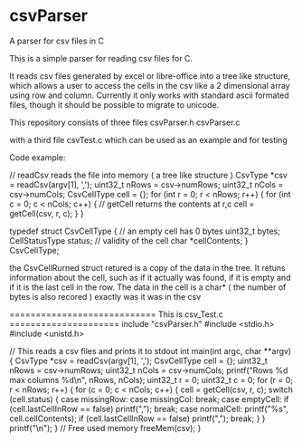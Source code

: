 # csvParser
A parser for csv files in C

This is a simple parser for reading csv files for C.

It reads csv files generated by excel or libre-office into a tree like structure,
which allows a user to access the cells in the csv like a 2 dimensional array
using row and column. Currently it only works with standard ascii formated files,
though it should be possible to migrate to unicode.

This repository consists of three files
csvParser.h
csvParser.c

with a third file csvTest.c which can be used as an example and for testing

Code example:

// readCsv reads the file into memory ( a tree like structure )
CsvType *csv = readCsv(argv[1], ',');
uint32_t nRows = csv->numRows;
uint32_t nCols = csv->numCols;
CsvCellType cell = {};
for (int r = 0; r < nRows; r++) {
  for (int c = 0; c < nCols; c++) {
    // getCell returns the contents at r,c 
    cell = getCell(csv, r, c);
  }
}

typedef struct CsvCellType
{
  // an empty cell has 0 bytes
  uint32_t bytes; 
  CellStatusType status; // validity of the cell
  char *cellContents;
} CsvCellType;


the CsvCellRurned struct retured is a copy of the data in the tree.
It retuns information about the cell, such as if it actually was found, 
if it is empty and if it is the last cell in the row.
The data in the cell is a char* ( the number of bytes is also recored )
exactly was it was in the csv

============================ This is csv_Test.c =====================
include "csvParser.h"
#include <stdio.h>
#include <unistd.h>

// This reads a csv files and prints it to stdout
int main(int argc, char **argv) {
  CsvType *csv = readCsv(argv[1], ',');
  CsvCellType cell = {};
  uint32_t nRows = csv->numRows;
  uint32_t nCols = csv->numCols;
  printf("Rows %d max columns %d\n", nRows, nCols);
  uint32_t r = 0;
  uint32_t c = 0;
  for (r = 0; r < nRows; r++) {
    for (c = 0; c < nCols; c++) {
      cell = getCell(csv, r, c);
      switch (cell.status) {
          case missingRow:
          case missingCol:
            break;
          case emptyCell:
            if (cell.lastCellInRow == false)
              printf(",");
            break;
          case normalCell:
            printf("%s", cell.cellContents);
            if (cell.lastCellInRow == false)
              printf(",");
            break;
      }
    }
    printf("\n");
  }
  // Free used memory
  freeMem(csv);
}


